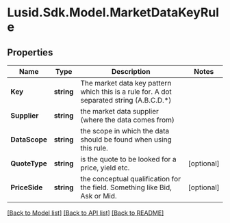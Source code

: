 # Lusid.Sdk.Model.MarketDataKeyRule
## Properties

Name | Type | Description | Notes
------------ | ------------- | ------------- | -------------
**Key** | **string** | The market data key pattern which this is a rule for. A dot separated string (A.B.C.D.*) | 
**Supplier** | **string** | the market data supplier (where the data comes from) | 
**DataScope** | **string** | the scope in which the data should be found when using this rule. | 
**QuoteType** | **string** | is the quote to be looked for a price, yield etc. | [optional] 
**PriceSide** | **string** | the conceptual qualification for the field. Something like Bid, Ask or Mid. | [optional] 

[[Back to Model list]](../README.md#documentation-for-models) [[Back to API list]](../README.md#documentation-for-api-endpoints) [[Back to README]](../README.md)

